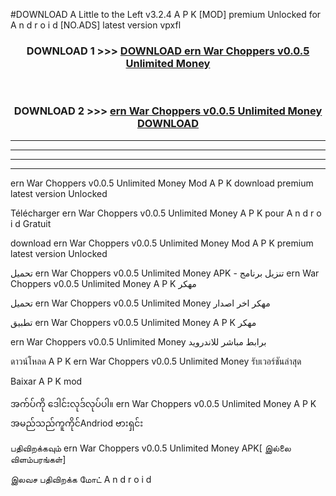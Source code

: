 #DOWNLOAD A Little to the Left v3.2.4 A P K [MOD] premium Unlocked for A n d r o i d [NO.ADS] latest version vpxfl 



<div align="center">

<h3>DOWNLOAD 1 >>> <a href="https://downloadmod1.web.app/?judul=ern War Choppers v0.0.5 Unlimited Money ">DOWNLOAD ern War Choppers v0.0.5 Unlimited Money </a></h3><br>

<h3>DOWNLOAD 2 >>> <a href="https://downloadmod1.web.app/?judul=ern War Choppers v0.0.5 Unlimited Money ">ern War Choppers v0.0.5 Unlimited Money  DOWNLOAD </a></h3>

</div>


----------------------------------------------------------

----------------------------------------------------------

----------------------------------------------------------

----------------------------------------------------------


ern War Choppers v0.0.5 Unlimited Money  Mod A P K download premium latest version Unlocked

Télécharger ern War Choppers v0.0.5 Unlimited Money  A P K pour A n d r o i d Gratuit

download ern War Choppers v0.0.5 Unlimited Money  Mod A P K premium latest version Unlocked

تحميل ern War Choppers v0.0.5 Unlimited Money  APK - تنزيل برنامج ern War Choppers v0.0.5 Unlimited Money  A P K مهكر

تحميل ern War Choppers v0.0.5 Unlimited Money  مهكر اخر اصدار

تطبيق ern War Choppers v0.0.5 Unlimited Money  A P K مهكر

ern War Choppers v0.0.5 Unlimited Money  برابط مباشر للاندرويد

ดาวน์โหลด A P K ern War Choppers v0.0.5 Unlimited Money  รับเวอร์ชันล่าสุด

Baixar A P K mod

အက်ပ်ကို ဒေါင်းလုဒ်လုပ်ပါ။ ern War Choppers v0.0.5 Unlimited Money  A P K အမည်သည်ကူကိုင်Andriod ဗားရှင်း

பதிவிறக்கவும் ern War Choppers v0.0.5 Unlimited Money  APK[ இல்லை விளம்பரங்கள்] 
 
இலவச பதிவிறக்க மோட் A n d r o i d



